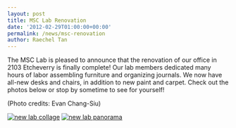 ```yaml
---
layout: post
title: MSC Lab Renovation
date: '2012-02-29T01:00:00+00:00'
permalink: /news/msc-renovation
author: Raechel Tan
---
```

<p>The MSC Lab is pleased to announce that the renovation of our office in 2103 Etcheverry is finally complete! Our lab members dedicated many hours of labor assembling furniture and organizing journals. We now have all-new desks and chairs, in addition to new paint and carpet. Check out the photos below or stop by sometime to see for yourself!</p>
<p>(Photo credits: Evan Chang-Siu)</p>
<a href="{{ site.baseurl }}/assets/images/posts/newlabcollage.PNG" ><img src="{{ site.baseurl }}/assets/images/posts/newlabcollage.png" alt="new lab collage" border="0"></a>
<a href="{{ site.baseurl }}/assets/images/posts/newlabpan.jpg" ><img src="{{ site.baseurl }}/assets/images/posts/newlabpan.jpg" alt="new lab panorama" border="0"></a>
